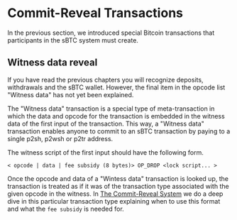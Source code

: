 # Commit-Reveal Transactions
In the previous section, we introduced special Bitcoin transactions that participants in the sBTC system must create. 

## Witness data reveal

If you have read the previous chapters you will recognize deposits, withdrawals and the sBTC wallet.
However, the final item in the opcode list "Witness data" has not yet been explained.

The "Witness data" transaction is a special type of meta-transaction in which the data and opcode for the transaction is embedded in the witness data of the first input of the transaction.
This way, a "Witness data" transaction enables anyone to commit to an sBTC transaction by paying to a single p2sh, p2wsh or p2tr address.

The witness script of the first input should have the following form.

```
< opcode | data | fee subsidy (8 bytes)> OP_DROP <lock script... >
```

Once the opcode and data of a "Wintess data" transaction is looked up, the transaction is treated as if it was of the transaction type associated with the given opcode in the witness.
In [The Commit-Reveal System](,/sbtc-operations-commit-reveal-system.md) we do a deep dive in this particular transaction type explaining when to use this format and what the `fee subsidy` is needed for.

